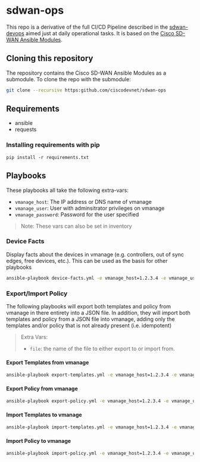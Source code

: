 # sdwan-ops

This repo is a derivative of the full CI/CD Pipeline described in the [sdwan-devops](https:github.com/ciscodevnet/sdwan-devops) aimed just at daily operational tasks.  It is based on the [Cisco SD-WAN Ansible Modules](https:github.com/ciscodevnet/ansible-viptela).

## Cloning this repository

The repository contains the Cisco SD-WAN Ansible Modules as a submodule.  To clone the repo with the submodule:
``` bash
git clone --recursive https:github.com/ciscodevnet/sdwan-ops
```
## Requirements
* ansible
* requests

### Installing requirements with pip
```
pip install -r requirements.txt
```

## Playbooks

These playbooks all take the following extra-vars:
* `vmanage_host`: The IP address or DNS name of vmanage
* `vmanage_user`: User with adminsitrator privileges on vmanage
* `vmanage_password`: Password for the user specified

>Note: These vars can also be set in inventory

### Device Facts

Display facts about the devices in vmanage (e.g. controllers, out of sync edges, free devices, etc.).  This can be
used as the basis for other playbooks

``` bash
ansible-playbook device-facts.yml -e vmanage_host=1.2.3.4 -e vmanage_user=admin -e vmanage_password=admin
```

### Export/Import Policy

The following playbooks will export both templates and policy from vmanage in there entirety into a JSON file.  In addition, they will import
both templates and policy from a JSON file into vmanage, adding only the templates and/or policy that is not already present (i.e. idempotent)

> Extra Vars:
> * `file`: the name of the file to either export to or import from.

#### Export Templates from vmanage

``` bash
ansible-playbook export-templates.yml -e vmanage_host=1.2.3.4 -e vmanage_user=admin -e vmanage_password=admin
```

#### Export Policy from vmanage

``` bash
ansible-playbook export-policy.yml -e vmanage_host=1.2.3.4 -e vmanage_user=admin -e vmanage_password=admin
```

#### Import Templates to vmanage

``` bash
ansible-playbook import-templates.yml -e vmanage_host=1.2.3.4 -e vmanage_user=admin -e vmanage_password=admin
```

#### Import Policy to vmanage

``` bash
ansible-playbook import-policy.yml -e vmanage_host=1.2.3.4 -e vmanage_user=admin -e vmanage_password=admin
```